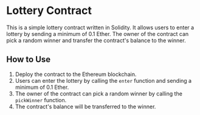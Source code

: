 Lottery Contract
================

This is a simple lottery contract written in Solidity. It allows users to enter a lottery by sending a minimum of 0.1 Ether. The owner of the contract can pick a random winner and transfer the contract's balance to the winner.

How to Use
-----------

1. Deploy the contract to the Ethereum blockchain.
2. Users can enter the lottery by calling the `enter` function and sending a minimum of 0.1 Ether.
3. The owner of the contract can pick a random winner by calling the `pickWinner` function.
4. The contract's balance will be transferred to the winner.

